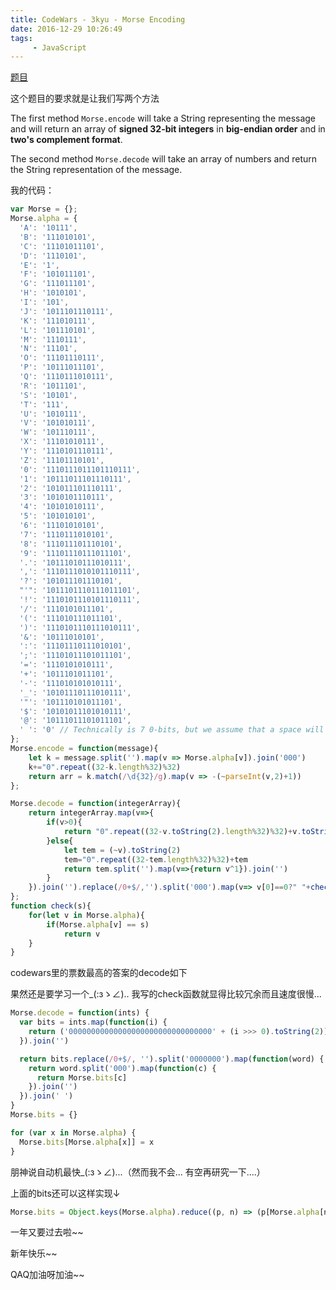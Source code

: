 ```yaml
---
title: CodeWars - 3kyu - Morse Encoding
date: 2016-12-29 10:26:49
tags:
     - JavaScript
---
```


[题目](https://www.codewars.com/kata/morse-encoding/train/javascript)

这个题目的要求就是让我们写两个方法

The first method `Morse.encode` will take a String representing the message and will return an array of **signed 32-bit integers** in **big-endian order** and in **two's complement format**. 

The second method `Morse.decode` will take an array of numbers and return the String representation of the message. 

我的代码：

```javascript
var Morse = {};
Morse.alpha = {
  'A': '10111',
  'B': '111010101',
  'C': '11101011101',
  'D': '1110101',
  'E': '1',
  'F': '101011101',
  'G': '111011101',
  'H': '1010101',
  'I': '101',
  'J': '1011101110111',
  'K': '111010111',
  'L': '101110101',
  'M': '1110111',
  'N': '11101',
  'O': '11101110111',
  'P': '10111011101',
  'Q': '1110111010111',
  'R': '1011101',
  'S': '10101',
  'T': '111',
  'U': '1010111',
  'V': '101010111',
  'W': '101110111',
  'X': '11101010111',
  'Y': '1110101110111',
  'Z': '11101110101',
  '0': '1110111011101110111',
  '1': '10111011101110111',
  '2': '101011101110111',
  '3': '1010101110111',
  '4': '10101010111',
  '5': '101010101',
  '6': '11101010101',
  '7': '1110111010101',
  '8': '111011101110101',
  '9': '11101110111011101',
  '.': '10111010111010111',
  ',': '1110111010101110111',
  '?': '101011101110101',
  "'": '1011101110111011101',
  '!': '1110101110101110111',
  '/': '1110101011101',
  '(': '111010111011101',
  ')': '1110101110111010111',
  '&': '10111010101',
  ':': '11101110111010101',
  ';': '11101011101011101',
  '=': '1110101010111',
  '+': '1011101011101',
  '-': '111010101010111',
  '_': '10101110111010111',
  '"': '101110101011101',
  '$': '10101011101010111',
  '@': '10111011101011101',
  ' ': '0' // Technically is 7 0-bits, but we assume that a space will always be between two other characters
};
Morse.encode = function(message){
	let k = message.split('').map(v => Morse.alpha[v]).join('000')
	k+="0".repeat((32-k.length%32)%32)
	return arr = k.match(/\d{32}/g).map(v => -(~parseInt(v,2)+1))
};

Morse.decode = function(integerArray){
  	return integerArray.map(v=>{
  		if(v>0){
  			return "0".repeat((32-v.toString(2).length%32)%32)+v.toString(2)
  		}else{
  			let tem = (~v).toString(2)
  			tem="0".repeat((32-tem.length%32)%32)+tem
  			return tem.split('').map(v=>{return v^1}).join('')
  		}
  	}).join('').replace(/0+$/,'').split('000').map(v=> v[0]==0?" "+check(v.substring(1)):check(v)).join('')
};
function check(s){
	for(let v in Morse.alpha){
		if(Morse.alpha[v] == s)
			return v
	}
}
```

codewars里的票数最高的答案的decode如下

果然还是要学习一个_(:зゝ∠).. 我写的check函数就显得比较冗余而且速度很慢...

```javascript
Morse.decode = function(ints) {
  var bits = ints.map(function(i) {
    return ('00000000000000000000000000000000' + (i >>> 0).toString(2)).slice(-32)
  }).join('')

  return bits.replace(/0+$/, '').split('0000000').map(function(word) {
    return word.split('000').map(function(c) {
      return Morse.bits[c]
    }).join('')
  }).join(' ')
}
Morse.bits = {}

for (var x in Morse.alpha) {
  Morse.bits[Morse.alpha[x]] = x
}
```

朋神说自动机最快_(:зゝ∠)...（然而我不会... 有空再研究一下....）

上面的bits还可以这样实现↓

```javascript
Morse.bits = Object.keys(Morse.alpha).reduce((p, n) => (p[Morse.alpha[n]] = n,p), {})
```

一年又要过去啦~~

新年快乐~~

QAQ加油呀加油~~